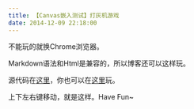 ```yaml
---
title: 【Canvas嵌入测试】打灰机游戏
date: 2014-12-09 22:18:00
---
```


<!-- create a canvas element and gave it an id -->
<canvas id="EMXCanvas" style="width: 70%">
不能玩的就换Chrome浏览器。
</canvas>

Markdown语法和Html是兼容的，所以博客还可以这样玩。

源代码在[这里](https://github.com/TakWolf/d2d-canvas-for-javascript)，你也可以在[这里](http://takwolf.com/play/shoot-plan)玩。

上下左右键移动，就是这样。Have Fun~

<!-- load the core script -->
<script src="http://takwolf.com/play/shoot-plan/Lib/D2D_Engine.js"></script>
<script src="http://takwolf.com/play/shoot-plan/Lib/D2D_Texture.js"></script>
<script src="http://takwolf.com/play/shoot-plan/Lib/D2D_Sprite.js"></script>
<script src="http://takwolf.com/play/shoot-plan/Lib/D2D_Animation.js"></script>
<script src="http://takwolf.com/play/shoot-plan/Lib/D2D_Font.js"></script>
<script src="http://takwolf.com/play/shoot-plan/Lib/D2D_Audio.js"></script>
<script src="http://takwolf.com/play/shoot-plan/Lib/D2D_RectBox.js"></script>

<!-- load the ex script -->
<script src="http://takwolf.com/play/shoot-plan/Ext/keyboard.js"></script>

<!-- load the sys script -->
<script src="http://takwolf.com/play/shoot-plan/Sys/Background.js"></script>
<script src="http://takwolf.com/play/shoot-plan/Sys/Player.js"></script>
<script src="http://takwolf.com/play/shoot-plan/Sys/Bullet.js"></script>
<script src="http://takwolf.com/play/shoot-plan/Sys/Spark.js"></script>
<script src="http://takwolf.com/play/shoot-plan/Sys/Bomb.js"></script>
<script src="http://takwolf.com/play/shoot-plan/Sys/Enemy1.js"></script>
<script src="http://takwolf.com/play/shoot-plan/Sys/Enemy2.js"></script>
<script src="http://takwolf.com/play/shoot-plan/Sys/Enemy3.js"></script>
<script src="http://takwolf.com/play/shoot-plan/main.js"></script>
